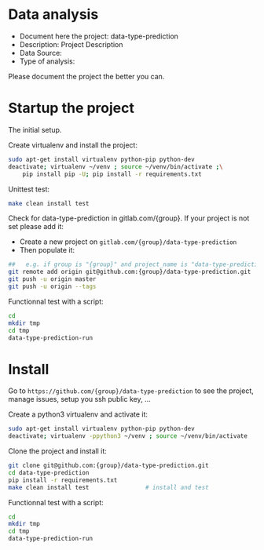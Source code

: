 # Data analysis
- Document here the project: data-type-prediction
- Description: Project Description
- Data Source:
- Type of analysis:

Please document the project the better you can.

# Startup the project

The initial setup.

Create virtualenv and install the project:
```bash
sudo apt-get install virtualenv python-pip python-dev
deactivate; virtualenv ~/venv ; source ~/venv/bin/activate ;\
    pip install pip -U; pip install -r requirements.txt
```

Unittest test:
```bash
make clean install test
```

Check for data-type-prediction in gitlab.com/{group}.
If your project is not set please add it:

- Create a new project on `gitlab.com/{group}/data-type-prediction`
- Then populate it:

```bash
##   e.g. if group is "{group}" and project_name is "data-type-prediction"
git remote add origin git@github.com:{group}/data-type-prediction.git
git push -u origin master
git push -u origin --tags
```

Functionnal test with a script:

```bash
cd
mkdir tmp
cd tmp
data-type-prediction-run
```

# Install

Go to `https://github.com/{group}/data-type-prediction` to see the project, manage issues,
setup you ssh public key, ...

Create a python3 virtualenv and activate it:

```bash
sudo apt-get install virtualenv python-pip python-dev
deactivate; virtualenv -ppython3 ~/venv ; source ~/venv/bin/activate
```

Clone the project and install it:

```bash
git clone git@github.com:{group}/data-type-prediction.git
cd data-type-prediction
pip install -r requirements.txt
make clean install test                # install and test
```
Functionnal test with a script:

```bash
cd
mkdir tmp
cd tmp
data-type-prediction-run
```
